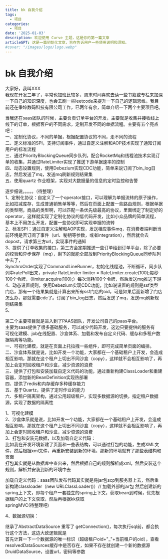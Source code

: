 ```yaml
---
title: bk 自我介绍
tags:
  - 项目
categories:
  - 项目
date: '2025-01-03'
description: 欢迎使用 Curve 主题，这是你的第一篇文章
articleGPT: 这是一篇初始化文章，旨在告诉用户一些使用说明和须知。
#cover: "/images/logo/logo.webp"
---
```


# bk 自我介绍

大家好，我叫XXX  
我现在开发三年了，平常也加班比较多，周末时间喜欢去读一些书籍或专栏来加深一下自己的知识深度，也会去刷一些leetcode来提升一下自己的逻辑思维。我目前还在秉坤数码科技有限公司工作，已两年有余，简单介绍一下两个主要项目吧。

当我还在saas团队的时候，主要负责订单平台的开发，主要就是收集并接收线上线下的订单，根据客户的不同需求，定制开发不同的单据流程。主要有五个亮点吧：  
一、定制化协议，不同的单据，根据配置协议的不同，走不同的流程  
二、定义标准的SPI，支持订阅事件，通过自定义注解和AOP技术实现了通知订阅用户的标准流程  
三、通过PriorityBlockingQueue同步队列，配合RocketMq和线程池技术实现订单的收集，并通过RateLimiter实现了推送下游单据速率的控制  
四、动态设置规则，使用Debezium实现CDC功能，简单来说订阅了bin_log日志，然后发送了mq，发送mq刷新规则结果集  
五、使用quartz 作业框架，实现对大数据量的信息的定时监控和告警

逐步细说。。。。。（待整理）  
1、定制化协议：自定义了一个operator接口，可以理解为单据流转的原子操作，比如扣减库存，生成普通销售单等等，然后在页面上配置一些路由规则，根据单据的类型啊，商品的类型啊，可以匹配一条优先级最高的协议，里面绑定了制定好的operator，这样就实现了定制化协议的低代码开发，比如小众品牌的简单流程，基本上不用怎么开发，配置一些协议即可实现单据的流转  
2、标准SPI：通过自定义注解和AOP实现，发送相应事件mq，在消费者端判断当前环境是否订阅了事件（url、秘钥等参数，或者integration），然后就会去dopost，请求第三方url，实现事件的通知  
3、提供了订单收集的接口，第三方会定期推送一些订单给到订单平台，除了必要的校验和异步保存（mq），剩下的就能全部放到PriorityBlockingQueue同步队列中去了，  
SynchroOrder实现了CommandLineRunner，初始化线程池，不断循环，同步队列中ratePoll出来，private RateLimiter limiter = RateLimiter.create(100);每秒100个令牌，（limiter.acquire(100);）每次消耗100个令牌，然后发送mq推送下游  
4、动态设置规则，使用Debezium实现CDC功能，比如说设置的规则是ssf类型门店，那有一个结果集就是计算出来所有ssf门店的oid，可是如果后面新增了门店怎么办，那就需要cdc了。订阅了bin_log日志，然后发送了mq，发送mq刷新规则结果集  
5、

第二个主要项目就是进入到了PAAS团队，开发公司自己的paas平台。  
主要为saas提供了很多基础服务，可以减少代码开发，这边只要提供的服务有  
可视化建模、job在线配置、沙盒体系、加载和发布自定义代码、缓存和多租户数据隔离等功能。  
一、可视化建模，就是在页面上托拉拽一些组件，即可完成简单页面的编排。  
二、沙盒体系就是说，比如开发一个功能，大家都在一个基础租户上开发，会造成相互影响，那就在这个租户上切出不同沙盒（copy），这样就不会相互影响了，再加上会定时回收租户和沙盒，减少资源的浪费  
三、提供了打包和安装加载自定义代码的功能，通过重新构建ClassLoader和重建容器，添加新的BeanDefinition实现热部署  
四、提供了redis和内存缓存多种缓存能力  
五、基于Quartz，提供了定时作业的能力  
六、多租户隔离架构，通过公用超级租户，实现多数据源的切换，指定租户数据源，实现了数据的隔离性

1、可视化建模  
2、沙盒体系就是说，比如开发一个功能，大家都在一个基础租户上开发，会造成相互影响，那就在这个租户上切出不同沙盒（copy），这样就不会相互影响了，再加上会定时回收租户和沙盒，减少资源的浪费  
3、打包和安装元数据，以及加载自定义代码：  
比如我在开发环境新建了页面和一些表结构，可以通过打包的功能，生成XML文件，然后根据xml文件，再重新安装到新的环境，那新的环境就有了那些表结构和页面  
打包其实就是从数据库中查出来，然后根据自己的规则解析成xml，然后安装这个规则，解析并安装到新的环境中去

加载自定义代码：saas团队发布代码其实就是将jar包scp到服务器上去，然后重新构建classloader（new URLClassLoader()）// 加载外部的jar包 然后创建新的spring上下文，即每个租户一套独立的spring上下文，获取bean到时候，优先根据租户的上下文获取，然后再根据kk获取  
springMVC(待整理吧)

4、数据源切换：

继承了AbstractDataSource
重写了 getConnection()，每次执行sql前，都会执行这个方法，这边大致逻辑就是  
首先计算一下一个数据源的唯一标识（超级租户oid+"_"+当前租户的oid），查看resolvedDataSources缓存中是否存在，如果不存在就创建一个新的数据源DruidDataSource，设置url，密码等参数
